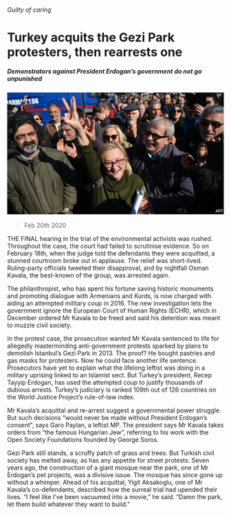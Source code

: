 ###### Guilty of caring

# Turkey acquits the Gezi Park protesters, then rearrests one 

##### Demonstrators against President Erdogan’s government do not go unpunished 

![image](images/20200222_EUP502.jpg) 

> Feb 20th 2020 

THE FINAL hearing in the trial of the environmental activists was rushed. Throughout the case, the court had failed to scrutinise evidence. So on February 18th, when the judge told the defendants they were acquitted, a stunned courtroom broke out in applause. The relief was short-lived. Ruling-party officials tweeted their disapproval, and by nightfall Osman Kavala, the best-known of the group, was arrested again.

The philanthropist, who has spent his fortune saving historic monuments and promoting dialogue with Armenians and Kurds, is now charged with aiding an attempted military coup in 2016. The new investigation lets the government ignore the European Court of Human Rights (ECHR), which in December ordered Mr Kavala to be freed and said his detention was meant to muzzle civil society.


In the protest case, the prosecution wanted Mr Kavala sentenced to life for allegedly masterminding anti-government protests sparked by plans to demolish Istanbul’s Gezi Park in 2013. The proof? He bought pastries and gas masks for protesters. Now he could face another life sentence. Prosecutors have yet to explain what the lifelong leftist was doing in a military uprising linked to an Islamist sect. But Turkey’s president, Recep Tayyip Erdogan, has used the attempted coup to justify thousands of dubious arrests. Turkey’s judiciary is ranked 109th out of 126 countries on the World Justice Project’s rule-of-law index.

Mr Kavala’s acquittal and re-arrest suggest a governmental power struggle. But such decisions “would never be made without President Erdogan’s consent”, says Garo Paylan, a leftist MP. The president says Mr Kavala takes orders from “the famous Hungarian Jew”, referring to his work with the Open Society Foundations founded by George Soros.

Gezi Park still stands, a scruffy patch of grass and trees. But Turkish civil society has melted away, as has any appetite for street protests. Seven years ago, the construction of a giant mosque near the park, one of Mr Erdogan’s pet projects, was a divisive issue. The mosque has since gone up without a whimper. Ahead of his acquittal, Yigit Aksakoglu, one of Mr Kavala’s co-defendants, described how the surreal trial had upended their lives. “I feel like I’ve been vacuumed into a movie,” he said. “Damn the park, let them build whatever they want to build.”

